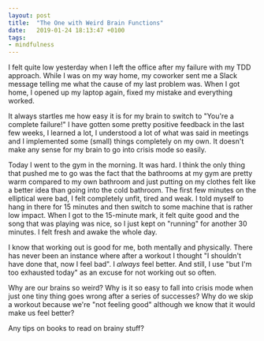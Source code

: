 ```yaml
---
layout: post
title:  "The One with Weird Brain Functions"
date:   2019-01-24 18:13:47 +0100
tags: 
- mindfulness
---
```


I felt quite low yesterday when I left the office after my failure with my TDD approach. While I was on my way home, my coworker sent me a Slack message telling me what the cause of my last problem was. When I got home, I opened up my laptop again, fixed my mistake and everything worked.

It always startles me how easy it is for my brain to switch to "You're a complete failure!" I have gotten some pretty positive feedback in the last few weeks, I learned a lot, I understood a lot of what was said in meetings and I implemented some (small) things completely on my own. It doesn't make any sense for my brain to go into crisis mode so easily.

Today I went to the gym in the morning. It was hard. I think the only thing that pushed me to go was the fact that the bathrooms at my gym are pretty warm compared to my own bathroom and just putting on my clothes felt like a better idea than going into the cold bathroom. The first few minutes on the elliptical were bad, I felt completely unfit, tired and weak. I told myself to hang in there for 15 minutes and then switch to some machine that is rather low impact. When I got to the 15-minute mark, it felt quite good and the song that was playing was nice, so I just kept on "running" for another 30 minutes. I felt fresh and awake the whole day.

I know that working out is good for me, both mentally and physically. There has never been an instance where after a workout I thought "I shouldn't have done that, now I feel bad". I *always* feel better. And still, I use "but I'm too exhausted today" as an excuse for not working out so often.

Why are our brains so weird? Why is it so easy to fall into crisis mode when just one tiny thing goes wrong after a series of successes? Why do we skip a workout because we're "not feeling good" although we know that it would make us feel better?

Any tips on books to read on brainy stuff?
